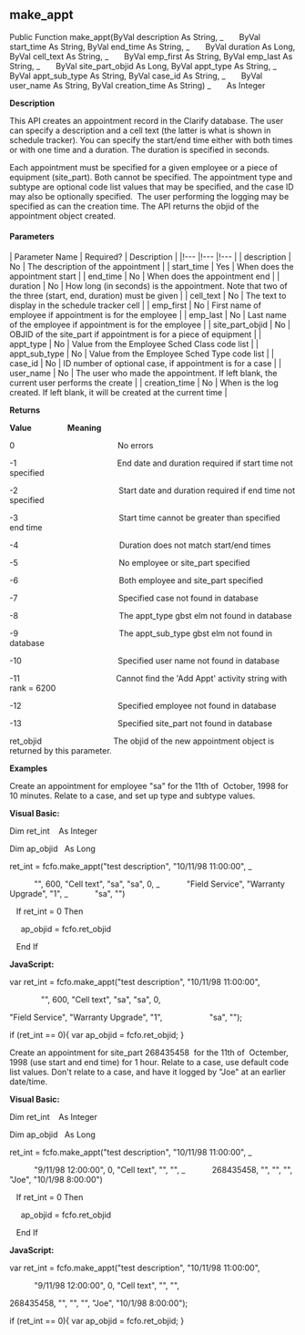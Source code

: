 make_appt
---------

Public Function make_appt(ByVal description As String, _
      ByVal start_time As String, ByVal end_time As String, _
      ByVal duration As Long, ByVal cell_text As String, _
      ByVal emp_first As String, ByVal emp_last As String, _
      ByVal site_part_objid As Long, ByVal appt_type As String, _
      ByVal appt_sub_type As String, ByVal case_id As String, _
      ByVal user_name As String, ByVal creation_time As String) _
      As Integer

**Description**

This API creates an appointment record in the Clarify database. The user can specify a description and a cell text (the latter is what is shown in schedule tracker). You can specify the start/end time either with both times or with one time and a duration. The duration is specified in seconds.

Each appointment must be specified for a given employee or a piece of equipment (site_part). Both cannot be specified. The appointment type and subtype are optional code list values that may be specified, and the case ID may also be optionally specified.  The user performing the logging may be specified as can the creation time. The API returns the objid of the appointment object created.

#### Parameters

| Parameter Name | Required? | Description |
|!--- |!--- |!--- |
| description | No | The description of the appointment |
| start_time | Yes | When does the appointment start |
| end_time | No | When does the appointment end |
| duration | No | How long (in seconds) is the appointment. Note that two of the three (start, end, duration) must be given |
| cell_text | No | The text to display in the schedule tracker cell |
| emp_first | No | First name of employee if appointment is for the employee |
| emp_last | No | Last name of the employee if appointment is for the employee |
| site_part_objid | No | OBJID of the site_part if appointment is for a piece of equipment |
| appt_type | No | Value from the Employee Sched Class code list |
| appt_sub_type | No | Value from the Employee Sched Type code list |
| case_id | No | ID number of optional case, if appointment is for a case |
| user_name | No | The user who made the appointment. If left blank, the current user performs the create |
| creation_time | No | When is the log created. If left blank, it will be created at the current time |

**Returns**

**Value**                **Meaning**

0                                              No errors

-1                                             End date and duration required if start time not specified

-2                                             Start date and duration required if end time not specified

-3                                             Start time cannot be greater than specified end time

-4                                             Duration does not match start/end times

-5                                             No employee or site_part specified

-6                                             Both employee and site_part specified

-7                                             Specified case not found in database

-8                                             The appt_type gbst elm not found in database

-9                                             The appt_sub_type gbst elm not found in database

-10                                           Specified user name not found in database

-11                                           Cannot find the 'Add Appt' activity string with rank = 6200

-12                                           Specified employee not found in database

-13                                           Specified site_part not found in database

ret_objid                                The objid of the new appointment object is returned by this parameter.  

**Examples**

 Create an appointment for employee "sa" for the 11th of  October, 1998 for 10 minutes. Relate to a case, and set up type and subtype values.

**Visual Basic:**

Dim ret_int    As Integer

Dim ap_objid   As Long

ret_int = fcfo.make_appt("test description", "10/11/98 11:00:00", _      

           "", 600, "Cell text", "sa", "sa", 0, _
           "Field Service", "Warranty Upgrade", "1", _
           "sa", "")

   If ret_int = 0 Then

     ap_objid = fcfo.ret_objid

   End If

**JavaScript:**

var ret_int = fcfo.make_appt("test description", "10/11/98 11:00:00",      

              "", 600, "Cell text", "sa", "sa", 0,

"Field Service", "Warranty Upgrade", "1",                     "sa", "");

 if (ret_int == 0){ var ap_objid = fcfo.ret_objid; }

 Create an appointment for site_part 268435458  for the 11th of  Octember, 1998 (use start and end time) for 1 hour. Relate to a case, use default code list values. Don't relate to a case, and have it logged by "Joe" at an earlier date/time.

**Visual Basic:**

Dim ret_int    As Integer

Dim ap_objid   As Long

ret_int = fcfo.make_appt("test description", "10/11/98 11:00:00", _      

           "9/11/98 12:00:00", 0, "Cell text", "", "", _
           268435458, "", "", "", "Joe", "10/1/98 8:00:00")

   If ret_int = 0 Then

     ap_objid = fcfo.ret_objid

   End If

**JavaScript:**

var ret_int = fcfo.make_appt("test description", "10/11/98 11:00:00",       

           "9/11/98 12:00:00", 0, "Cell text", "", "",

268435458, "", "", "", "Joe", "10/1/98 8:00:00");

 if (ret_int == 0){ var ap_objid = fcfo.ret_objid; }
